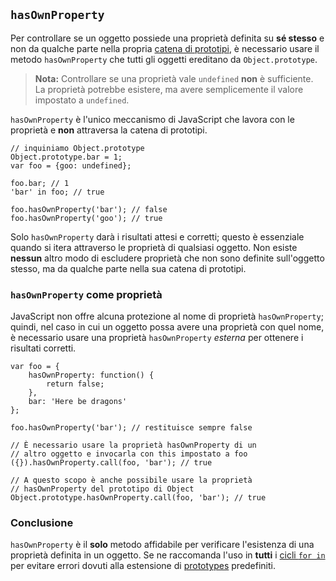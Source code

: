 ## `hasOwnProperty`

Per controllare se un oggetto possiede una proprietà definita su **sé stesso** e non da qualche parte nella propria [catena di prototipi](#object.prototype), è necessario usare il metodo `hasOwnProperty` che tutti gli oggetti ereditano da `Object.prototype`.

> **Nota:** Controllare se una proprietà vale `undefined` **non** è sufficiente. La proprietà potrebbe esistere, ma avere semplicemente il valore impostato a `undefined`.

`hasOwnProperty` è l'unico meccanismo di JavaScript che lavora con le proprietà e **non** attraversa la catena di prototipi.

    // inquiniamo Object.prototype
    Object.prototype.bar = 1;
    var foo = {goo: undefined};

    foo.bar; // 1
    'bar' in foo; // true

    foo.hasOwnProperty('bar'); // false
    foo.hasOwnProperty('goo'); // true

Solo `hasOwnProperty` darà i risultati attesi e corretti; questo è essenziale quando si itera attraverso le proprietà di qualsiasi oggetto. Non esiste **nessun** altro modo di escludere proprietà che non sono definite sull'oggetto stesso, ma da qualche parte nella sua catena di prototipi.

### `hasOwnProperty` come proprietà

JavaScript non offre alcuna protezione al nome di proprietà `hasOwnProperty`; quindi, nel caso in cui un oggetto possa avere una proprietà con quel nome, è necessario usare una proprietà `hasOwnProperty` *esterna* per ottenere i risultati corretti.

    var foo = {
        hasOwnProperty: function() {
            return false;
        },
        bar: 'Here be dragons'
    };

    foo.hasOwnProperty('bar'); // restituisce sempre false

    // È necessario usare la proprietà hasOwnProperty di un
    // altro oggetto e invocarla con this impostato a foo
    ({}).hasOwnProperty.call(foo, 'bar'); // true

    // A questo scopo è anche possibile usare la proprietà
    // hasOwnProperty del prototipo di Object
    Object.prototype.hasOwnProperty.call(foo, 'bar'); // true


### Conclusione

`hasOwnProperty` è il **solo** metodo affidabile per verificare l'esistenza di una proprietà definita in un oggetto. Se ne raccomanda l'uso in **tutti** i [cicli `for in`](#object.forinloop) per evitare errori dovuti alla estensione di [prototypes](#object.prototype) predefiniti.